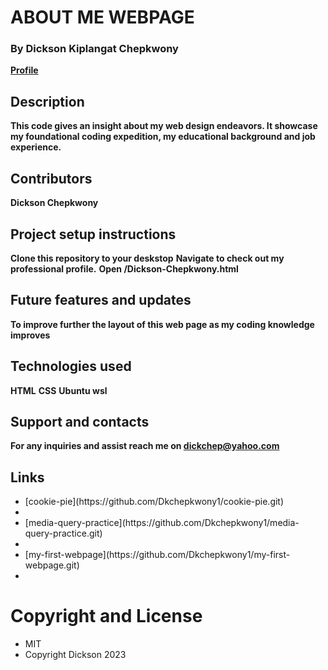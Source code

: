 # ABOUT ME WEBPAGE
      
### By Dickson Kiplangat Chepkwony
  **[Profile](https://github.com/Dkchepkwony1 "Dickson Chepkwony")**

## Description
  **This code gives an insight about my web design endeavors. It showcase my foundational coding expedition, my educational background and job experience.**
## Contributors
  **Dickson Chepkwony**
## Project setup instructions
  **Clone this repository to your deskstop**
  **Navigate to check out my professional profile.**
  **Open /Dickson-Chepkwony.html**
## Future features and updates
**To improve further the layout of this web page as my coding knowledge improves**
## Technologies used
  **HTML**
  **CSS**
  **Ubuntu wsl**
## Support and contacts
  **For any inquiries and assist reach me on dickchep@yahoo.com**
## Links
<ul>
  <li>[cookie-pie](https://github.com/Dkchepkwony1/cookie-pie.git)<li>
  <li>[media-query-practice](https://github.com/Dkchepkwony1/media-query-practice.git)<li>
  <li>[my-first-webpage](https://github.com/Dkchepkwony1/my-first-webpage.git)<li>
</ul>
<h1><strong>Copyright and License</strong></h1>
<ul>
  <li>MIT</li>
  <li>Copyright Dickson 2023</li>
</ul>
